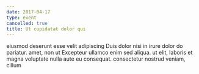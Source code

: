 ```yaml
---
date: 2017-04-17
type: event
cancelled: true
title: Ut cupidatat dolor qui
---
```

eiusmod deserunt esse velit adipiscing Duis dolor nisi in irure dolor do pariatur. amet, non ut Excepteur ullamco enim sed aliqua. ut elit, laboris et magna voluptate nulla aute eu consequat. consectetur nostrud veniam, cillum